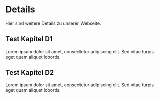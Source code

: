 # Details

Hier sind weitere Details zu unserer Webseite.

## Test Kapitel D1

Lorem ipsum dolor sit amet, consectetur adipiscing elit. Sed vitae turpis eget quam aliquet lobortis.

## Test Kapitel D2

Lorem ipsum dolor sit amet, consectetur adipiscing elit. Sed vitae turpis eget quam aliquet lobortis.
